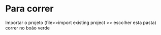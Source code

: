# Para correr
Importar o projeto (file>>import existing project >> escolher esta pasta)
correr no boão verde